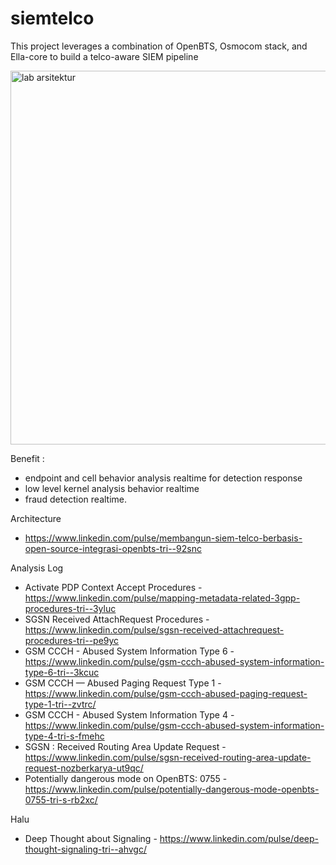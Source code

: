 # siemtelco
This project leverages a combination of OpenBTS, Osmocom stack, and Ella-core to build a telco-aware SIEM pipeline

<img width="2232" height="598" alt="lab arsitektur" src="https://github.com/user-attachments/assets/02a8fe30-6eac-4dcb-9fad-93acd74bf16b" />


Benefit : 
* endpoint and cell behavior analysis realtime for detection response
* low level kernel analysis behavior realtime
* fraud detection realtime.

Architecture
* https://www.linkedin.com/pulse/membangun-siem-telco-berbasis-open-source-integrasi-openbts-tri--92snc

Analysis Log
* Activate PDP Context Accept Procedures - https://www.linkedin.com/pulse/mapping-metadata-related-3gpp-procedures-tri--3yluc
* SGSN Received AttachRequest Procedures - https://www.linkedin.com/pulse/sgsn-received-attachrequest-procedures-tri--pe9yc
* GSM CCCH - Abused System Information Type 6 - https://www.linkedin.com/pulse/gsm-ccch-abused-system-information-type-6-tri--3kcuc
* GSM CCCH — Abused Paging Request Type 1 - https://www.linkedin.com/pulse/gsm-ccch-abused-paging-request-type-1-tri--zvtrc/
* GSM CCCH - Abused System Information Type 4 - https://www.linkedin.com/pulse/gsm-ccch-abused-system-information-type-4-tri-s-fmehc
* SGSN : Received Routing Area Update Request - https://www.linkedin.com/pulse/sgsn-received-routing-area-update-request-nozberkarya-ut9qc/
* Potentially dangerous mode on OpenBTS: 0755 - https://www.linkedin.com/pulse/potentially-dangerous-mode-openbts-0755-tri-s-rb2xc/

Halu
* Deep Thought about Signaling - https://www.linkedin.com/pulse/deep-thought-signaling-tri--ahvgc/
 

  
